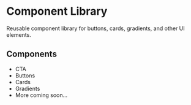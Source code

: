 # Component Library

Reusable component library for buttons, cards, gradients, and other UI elements.

## Components
- CTA
- Buttons
- Cards
- Gradients
- More coming soon...
